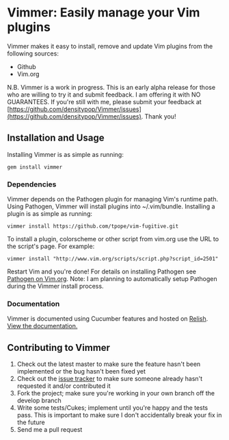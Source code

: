 # Vimmer: Easily manage your Vim plugins #

Vimmer makes it easy to install, remove and update Vim plugins from the following sources:

- Github
- Vim.org

N.B. Vimmer is a work in progress. This is an early alpha release for those who are willing to try it and submit feedback. I am offering it with NO GUARANTEES. If you're still with me, please submit your feedback at [https://github.com/densitypop/Vimmer/issues](https://github.com/densitypop/Vimmer/issues). Thank you!

## Installation and Usage ##

Installing Vimmer is as simple as running:

    gem install vimmer

### Dependencies ###

Vimmer depends on the Pathogen plugin for managing Vim's runtime path. Using Pathogen, Vimmer will install plugins into ~/.vim/bundle. Installing a plugin is as simple as running:

    vimmer install https://github.com/tpope/vim-fugitive.git

To install a plugin, colorscheme or other script from vim.org use the URL to the script's page. For example:

    vimmer install "http://www.vim.org/scripts/script.php?script_id=2501"

Restart Vim and you're done! For details on installing Pathogen see [Pathogen on Vim.org](http://www.vim.org/scripts/script.php?script_id=2332). Note: I am planning to automatically setup Pathogen during the Vimmer install process.

### Documentation ###

Vimmer is documented using Cucumber features and hosted on [Relish](http://www.relishapp.com). [View the documentation.](http://relishapp.com/joefiorini/vimmer)

## Contributing to Vimmer ##

1. Check out the latest master to make sure the feature hasn't been implemented or the bug hasn't been fixed yet
2. Check out the [issue tracker](http://github.com/densitypop/Vimmer/issues) to make sure someone already hasn't requested it and/or contributed it
3. Fork the project; make sure you're working in your own branch off the develop branch
4. Write some tests/Cukes; implement until you're happy and the tests pass. This is important to make sure I don't accidentally break your fix in the future
5. Send me a pull request

